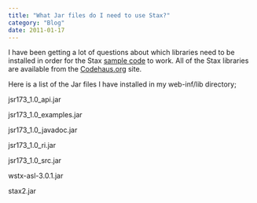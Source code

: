 ```yaml
---
title: "What Jar files do I need to use Stax?"
category: "Blog"
date: 2011-01-17
---
```



I have been getting a lot of questions about which libraries need to be installed in order for the Stax [sample code](http://www.fekke.com/XMLandStAXExamples.zip) to work. All of the Stax libraries are available from the [Codehaus.org](http://woodstox.codehaus.org/Download) site.

Here is a list of the Jar files I have installed in my web-inf/lib directory;

<div class="code">jsr173_1.0_api.jar  

jsr173_1.0_examples.jar  

jsr173_1.0_javadoc.jar  

jsr173_1.0_ri.jar  

jsr173_1.0_src.jar  

wstx-asl-3.0.1.jar  

stax2.jar

</div>